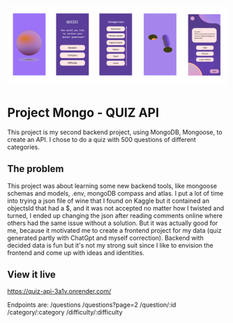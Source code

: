 <h1 align="center">
  <a href="">
    <img src="/public/quizzi.png" alt="Project Banner Image">
  </a>
</h1>

# Project Mongo - QUIZ API

This project is my second backend project, using MongoDB, Mongoose, to create an API. I chose to do a quiz with 500 questions of different categories. 

## The problem

This project was about learning some new backend tools, like mongoose schemas and models, .env, mongoDB compass and atlas. I put a lot of time into trying a json file of wine that I found on Kaggle but it contained an objectsId that had a $, and it was not accepted no matter how I twisted and turned, I ended up changing the json after reading comments online where others had the same issue without a solution. But it was actually good for me, because it motivated me to create a frontend project for my data (quiz generated partly with ChatGpt and myself correction). Backend with decided data is fun but it's not my strong suit since I like to envision the frontend and come up with ideas and identities.

## View it live

https://quiz-api-3a1v.onrender.com/

Endpoints are:  /questions
                /questions?page=2
                /question/:id
                /category/:category
                /difficulty/:difficulty